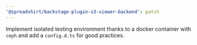 ```yaml
---
'@spreadshirt/backstage-plugin-s3-viewer-backend': patch
---
```


Implement isolated testing environment thanks to a docker container with `ceph` and add a `config.d.ts` for good practices.
